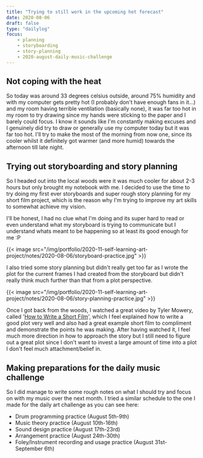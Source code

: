 ```yaml
---
title: "Trying to still work in the upcoming hot forecast"
date: 2020-08-06
draft: false
type: "dailylog"
focus:
    - planning
    - storyboarding
    - story-planning
    - 2020-august-daily-music-challenge
---
```


## Not coping with the heat

So today was around 33 degrees celsius outside, around 75% humidity and with my computer gets pretty hot (I probably don't have enough fans in it...) and my room having terrible ventilation (basically none), it was far too hot in my room to try drawing since my hands were sticking to the paper and I barely could focus. I know it sounds like I'm constantly making excuses and I genuinely did try to draw or generally use my computer today but it was far too hot. I'll try to make the most of the morning from now one, since its cooler whilst it definitely got warmer (and more humid) towards the afternoon till late night.

## Trying out storyboarding and story planning

So I headed out into the local woods were it was much cooler for about 2-3 hours but only brought my notebook with me. I decided to use the time to try doing my first ever storyboards and super rough story planning for my short film project, which is the reason why I'm trying to improve my art skills to somewhat achieve my vision.

I'll be honest, I had no clue what I'm doing and its super hard to read or even understand what my storyboard is trying to communicate but I understand whats meant to be happening so at least its good enough for me :P

{{< image src="/img/portfolio/2020-11-self-learning-art-project/notes/2020-08-06/storyboard-practice.jpg" >}}

I also tried some story planning but didn't really get too far as I wrote the plot for the current frames I had created from the storyboard but didn't really think much further than that from a plot perspective.

{{< image src="/img/portfolio/2020-11-self-learning-art-project/notes/2020-08-06/story-planning-practice.jpg" >}}

Once I got back from the woods, I watched a great video by Tyler Mowery, called '[How to Write a Short Film](https://www.youtube.com/watch?v=wMqIQcTMlA0)', which I feel explained how to write a good plot very well and also had a great example short film to compliment and demonstrate the points he was making. After having watched it, I feel much more direction in how to approach the story but I still need to figure out a great plot since I don't want to invest a large amount of time into a plot I don't feel much attachment/belief in.

## Making preparations for the daily music challenge

So I did manage to write some rough notes on what I should try and focus on with my music over the next month. I tried a similar schedule to the one I made for the daily art challenge as you can see here:

 - Drum programming practice (August 5th-9th)
 - Music theory practice (August 10th-16th)
 - Sound design practice (August 17th-23rd)
 - Arrangement practice (August 24th-30th)
 - Foley/Instrument recording and usage practice (August 31st-September 6th)